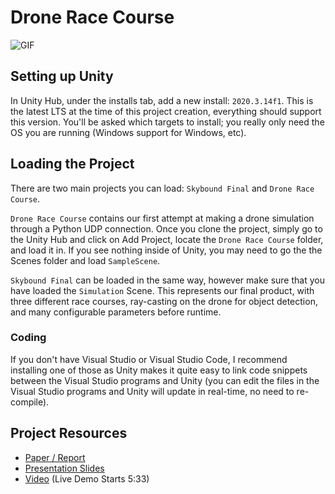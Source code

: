 # Drone Race Course

![GIF](https://media.giphy.com/media/aViVv0BL8UiX0Jq9pI/giphy.gif)

## Setting up Unity

In Unity Hub, under the installs tab, add a new install: `2020.3.14f1`. This is the latest LTS at the time of this project creation, everything should support this version. You'll be asked which targets to install; you really only need the OS you are running (Windows support for Windows, etc).

## Loading the Project

There are two main projects you can load: `Skybound Final` and `Drone Race Course`. 

`Drone Race Course` contains our first attempt at making a drone simulation through a Python UDP connection. Once you clone the project, simply go to the Unity Hub and click on Add Project, locate the `Drone Race Course` folder, and load it in. If you see nothing inside of Unity, you may need to go the the Scenes folder and load `SampleScene`.

`Skybound Final` can be loaded in the same way, however make sure that you have loaded the `Simulation` Scene. This represents our final product, with three different race courses, ray-casting on the drone for object detection, and many configurable parameters before runtime.

### Coding

If you don't have Visual Studio or Visual Studio Code, I recommend installing one of those as Unity makes it quite easy to link code snippets between the Visual Studio programs and Unity (you can edit the files in the Visual Studio programs and Unity will update in real-time, no need to re-compile).

## Project Resources

- [Paper / Report](https://docs.google.com/document/d/11JtSV4KBW5OCLFkRRMnZL66Bg5gOwMjH_syZ4cxcdXM/edit?usp=sharing)
- [Presentation Slides](https://docs.google.com/presentation/d/1gmr0C-JXrMalLmwPT8HH0lXfkOh1Kh9VBx0AU_PdyCM/edit?usp=sharing)
- [Video](https://www.youtube.com/watch?v=Ccjmokj2yxM) (Live Demo Starts 5:33)
